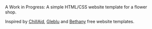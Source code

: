 A Work in Progress: A simple HTML/CSS website template for a flower shop.

Inspired by [ChillAid](https://www.os-templates.com/free-website-templates/chillaid), [Gleblu](https://www.os-templates.com/free-website-templates/gleblu) and [Bethany](https://www.free-css.com/free-css-templates/page239/bethany) free website templates.
